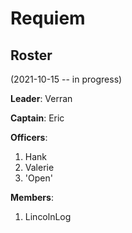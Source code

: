 # Requiem

## Roster

(2021-10-15 -- in progress)

**Leader**: Verran

**Captain**: Eric

**Officers**:

1. Hank
2. Valerie
3. 'Open'

**Members**:

1. LincolnLog

